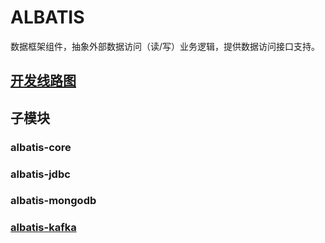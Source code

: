 # ALBATIS
数据框架组件，抽象外部数据访问（读/写）业务逻辑，提供数据访问接口支持。
## [开发线路图](./docs/ROADMAP.md)
## 子模块
### albatis-core
### albatis-jdbc
### albatis-mongodb
### [albatis-kafka](./kafka/README.md)
